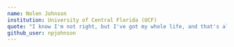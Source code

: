 ```yaml
---
name: Nolen Johnson
institution: University of Central Florida (UCF)
quote: "I know I'm not right, but I've got my whole life, and that's all right with me."
github_user: npjohnson
---
```

